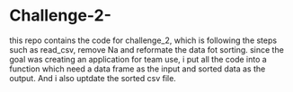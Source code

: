 # Challenge-2-

this repo contains the code for challenge_2, which is following the steps such as read_csv, remove Na and reformate the data fot sorting.
since the goal was creating an application for team use, i put all the code into a function which need a data frame as the input and sorted data as the output. And i also uptdate the sorted csv file.
